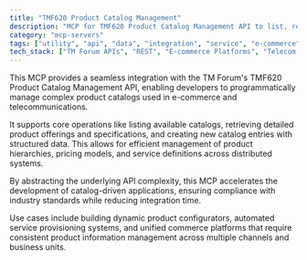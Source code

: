 ```yaml
---
title: "TMF620 Product Catalog Management"
description: "MCP for TMF620 Product Catalog Management API to list, retrieve, and create catalogs, product offerings, and specifications."
category: "mcp-servers"
tags: ["utility", "api", "data", "integration", "service", "e-commerce", "telecommunications", "product management"]
tech_stack: ["TM Forum APIs", "REST", "E-commerce Platforms", "Telecom BSS", "Product Information Management", "catalog-driven applications"]
---
```


This MCP provides a seamless integration with the TM Forum's TMF620 Product Catalog Management API, enabling developers to programmatically manage complex product catalogs used in e-commerce and telecommunications. 

It supports core operations like listing available catalogs, retrieving detailed product offerings and specifications, and creating new catalog entries with structured data. This allows for efficient management of product hierarchies, pricing models, and service definitions across distributed systems.

By abstracting the underlying API complexity, this MCP accelerates the development of catalog-driven applications, ensuring compliance with industry standards while reducing integration time. 

Use cases include building dynamic product configurators, automated service provisioning systems, and unified commerce platforms that require consistent product information management across multiple channels and business units.